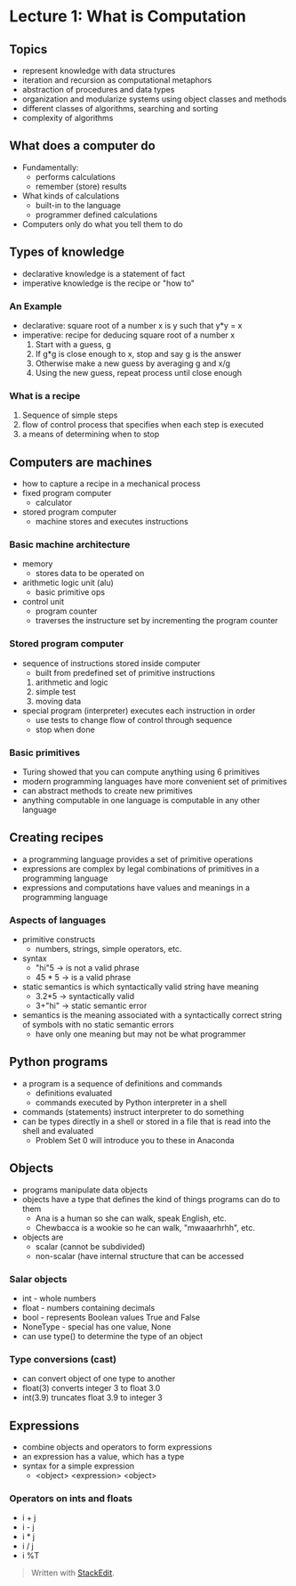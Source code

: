 # Lecture 1: What is Computation

## Topics
- represent knowledge with data structures
- iteration and recursion as computational metaphors
- abstraction of procedures and data types
- organization and modularize systems using object classes and methods
- different classes of algorithms, searching and sorting
- complexity of algorithms

## What does a computer do
- Fundamentally:
	- performs calculations
	- remember (store) results
- What kinds of calculations
	- built-in to the language
	- programmer defined calculations
- Computers only do what you tell them to do

## Types of knowledge
- declarative knowledge is a statement of fact
- imperative knowledge is the recipe or "how to"

### An Example
- declarative: square root of a number x is y such that y*y = x
- imperative: recipe for deducing square root of a number x
	1. Start with a guess, g
	2. If g*g is close enough to x, stop and say g is the answer
	3. Otherwise make a new guess by averaging g and x/g
	4. Using the new guess, repeat process until close enough

### What is a recipe
1. Sequence of simple steps
2. flow of control process that specifies when each step is executed
3. a means of determining when to stop

## Computers are machines
- how to capture a recipe in a mechanical process
- fixed program computer
	- calculator
- stored program computer
	- machine stores and executes instructions

### Basic machine architecture
- memory
	- stores data to be operated on
- arithmetic logic unit (alu)
	- basic primitive ops
- control unit
	- program counter
	- traverses the instructure set by incrementing the program counter

### Stored program computer
- sequence of instructions stored inside computer
	- built from predefined set of primitive instructions
	1. arithmetic and logic
	2. simple test
	3. moving data
- special program (interpreter) executes each instruction in order
	- use tests to change flow of control through sequence
	- stop when done

### Basic primitives
- Turing showed that you can compute anything using 6 primitives
- modern programming languages have more convenient set of primitives
- can abstract methods to create new primitives
- anything computable in one language is computable in any other language

## Creating recipes
- a programming language provides a set of primitive operations
- expressions are complex by legal combinations of primitives in a programming language
- expressions and computations have values and meanings in a programming language

### Aspects of languages
- primitive constructs
	- numbers, strings, simple operators, etc.
- syntax
	- "hi"5 -> is not a valid phrase
	- 45 * 5 -> is a valid phrase
- static semantics is which syntactically valid string have meaning
	- 3.2*5 -> syntactically valid
	- 3+"hi" -> static semantic error
- semantics is the meaning associated with a syntactically correct string of symbols with no static semantic errors
	- have only one meaning but may not be what programmer 

## Python programs
- a program is a sequence of definitions and commands
	- definitions evaluated
	- commands executed by Python interpreter in a shell
- commands (statements) instruct interpreter to do something
- can be types directly in a shell or stored in a file that is read into the shell and evaluated
	- Problem Set 0 will introduce you to these in Anaconda

## Objects
- programs manipulate data objects
- objects have a type that defines the kind of things programs can do to them
	- Ana is a human so she can walk, speak English, etc.
	- Chewbacca is a wookie so he can walk, "mwaaarhrhh", etc.
- objects are
	- scalar (cannot be subdivided)
	- non-scalar (have internal structure that can be accessed

### Salar objects
- int - whole numbers
- float - numbers containing decimals
- bool - represents Boolean values True and False
- NoneType - special has one value, None
- can use type() to determine the type of an object

### Type conversions (cast)
- can convert object of one type to another
- float(3) converts integer 3 to float 3.0
- int(3.9) truncates float 3.9 to integer 3

## Expressions
- combine objects and operators to form expressions
- an expression has a value, which has a type
- syntax for a simple expression
	- \<object> \<expression> \<object>

### Operators on ints and floats
- i + j
- i - j
- i * j
- i / j
- i %T

> Written with [StackEdit](https://stackedit.io/).
<!--stackedit_data:
eyJoaXN0b3J5IjpbLTEwNDUwMTIwNTQsNjMzMDE3MzY3LC0xOD
YzNjU3NTE0LDQ2OTU2NTIwLC0zMTc3Mjg2ODQsNzMwOTk4MTE2
XX0=
-->